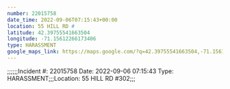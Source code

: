```yaml
---
number: 22015758
date_time: 2022-09-06T07:15:43+00:00
location: 55 HILL RD #
latitude: 42.39755541663504
longitude: -71.15612266173406
type: HARASSMENT
google_maps_link: https://maps.google.com/?q=42.39755541663504,-71.15612266173406
---
```


;;;;;;Incident #: 22015758   Date: 2022-09-06 07:15:43   Type: HARASSMENT;;;Location: 55 HILL RD #302;;;
